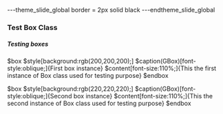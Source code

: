---theme_slide_global
border = 2px solid black
---endtheme_slide_global

### Test Box Class

##### Testing boxes

$box
$style[background:rgb(200,200,200);]
$caption(GBox)[font-style:oblique;]{First box instance}
$content[font-size:110%;]{This the first instance of Box class used for testing purpose}
$endbox

$box
$style[background:rgb(220,220,220);]
$caption(GBox)[font-style:oblique;]{Second box instance}
$content[font-size:110%;]{This the second instance of Box class used for testing purpose}
$endbox
